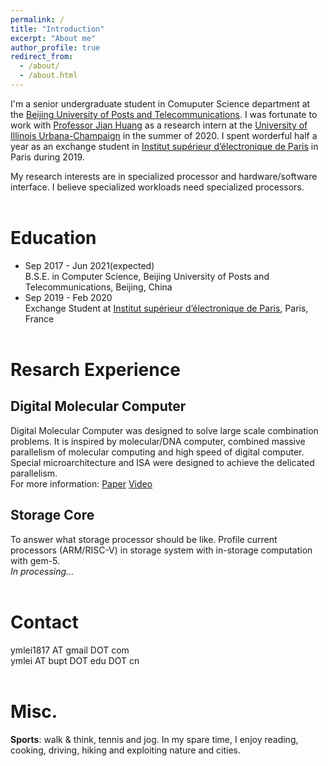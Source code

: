```yaml
---
permalink: /
title: "Introduction"
excerpt: "About me"
author_profile: true
redirect_from: 
  - /about/
  - /about.html
---
```


I'm a senior undergraduate student in Comuputer Science department at the [Beijing University of Posts and Telecommunications](https://english.bupt.edu.cn). I was fortunate to work with [Professor Jian Huang](http://jianh.web.engr.illinois.edu/) as a research intern at the [University of Illinois Urbana-Champaign](https://illinois.edu/) in the summer of 2020. I spent worderful half a year as an exchange student in [Institut supérieur d’électronique de Paris](https://en.isep.fr/) in Paris during 2019.

My research interests are in specialized processor and hardware/software interface. I believe specialized workloads need specialized processors.
<br><br>

Education
======
* Sep 2017 - Jun 2021(expected)<br>B.S.E. in Computer Science, Beijing University of Posts and Telecommunications, Beijing, China
* Sep 2019 - Feb 2020<br>Exchange Student at [Institut supérieur d’électronique de Paris](https://en.isep.fr/), Paris, France<br><br>

Resarch Experience
======
Digital Molecular Computer
------
Digital Molecular Computer was designed to solve large scale combination problems. It is inspired by molecular/DNA computer, combined massive parallelism of molecular computing and high speed of digital computer. Special microarchitecture and ISA were designed to achieve the delicated parallelism.<br>
For more information: [Paper](ymlei/github.io/files/DMC.pdf) [Video](https://www.youtube.com/watch?v=QWBxIEiYPYo)


Storage Core
------
To answer what storage processor should be like. Profile current processors (ARM/RISC-V) in storage system with in-storage computation with gem-5.<br>
*In processing...*<br><br>


Contact
======
ymlei1817 AT gmail DOT com<br>
ymlei AT bupt DOT edu DOT cn
<br><br>

Misc.
======
 **Sports**: walk & think, tennis and jog. 
 In my spare time, I enjoy reading, cooking, driving, hiking and exploiting nature and cities.
<br><br>
<div align=center>
 <script type="text/javascript" id="clustrmaps" src="//clustrmaps.com/map_v2.js?d=TkK2eJ11m3O6vUTwz881CpCP86xJPuA0Mgpse9p16bE&cl=ffffff&w=a"></script>
 </div>
